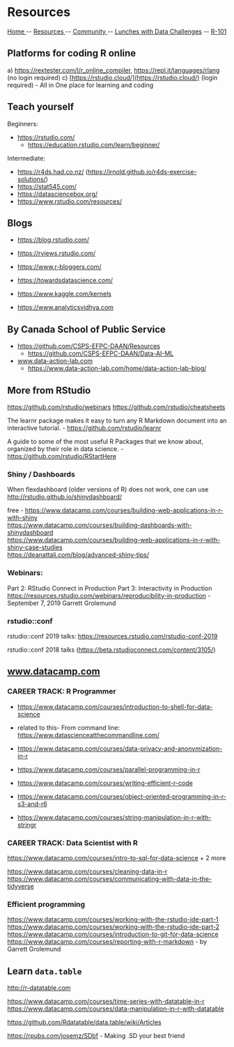 
# Resources


[ Home ](https://IVI-M.github.io/R-Ottawa/) --  [ Resources ](resources.md) -- [ Community ](community.md) -- [Lunches with Data Challenges](meetups.md) -- [ R-101 ](https://github.com/IVI-M/R-Ottawa/tree/master/r101)

## Platforms for coding R online 

a) https://rextester.com/l/r_online_compiler,  https://repl.it/languages/rlang    (no login required)
c) [https://rstudio.cloud/](https://rstudio.cloud/) (login required) - All in One place for learning and coding   

## Teach yourself

Beginners:
- https://rstudio.com/
  - https://education.rstudio.com/learn/beginner/


Intermediate:
- https://r4ds.had.co.nz/  (https://jrnold.github.io/r4ds-exercise-solutions/)
- https://stat545.com/
- https://datasciencebox.org/
- https://www.rstudio.com/resources/ 

## Blogs

- https://blog.rstudio.com/   
- https://rviews.rstudio.com/   
- https://www.r-bloggers.com/    
 
- https://towardsdatascience.com/    
- https://www.kaggle.com/kernels   
- https://www.analyticsvidhya.com
    
## By Canada School of Public Service

- https://github.com/CSPS-EFPC-DAAN/Resources
  - https://github.com/CSPS-EFPC-DAAN/Data-AI-ML
- www.data-action-lab.com
   - https://www.data-action-lab.com/home/data-action-lab-blog/
   
##  More from RStudio

https://github.com/rstudio/webinars
https://github.com/rstudio/cheatsheets

The learnr package makes it easy to turn any R Markdown document into an interactive tutorial. -
https://github.com/rstudio/learnr

A guide to some of the most useful R Packages that we know about, organized by their role in data science. -
https://github.com/rstudio/RStartHere

### Shiny / Dashboards

When flexdashboard (older versions of R) does not work, one can use http://rstudio.github.io/shinydashboard/  

free - https://www.datacamp.com/courses/building-web-applications-in-r-with-shiny  
https://www.datacamp.com/courses/building-dashboards-with-shinydashboard       
https://www.datacamp.com/courses/building-web-applications-in-r-with-shiny-case-studies   
https://deanattali.com/blog/advanced-shiny-tips/   

### Webinars:

Part 2: RStudio Connect in Production 
Part 3: Interactivity in Production
https://resources.rstudio.com/webinars/reproducibility-in-production - September 7, 2019 Garrett Grolemund



### rstudio::conf

rstudio::conf 2019 talks: https://resources.rstudio.com/rstudio-conf-2019

rstudio::conf 2018 talks (https://beta.rstudioconnect.com/content/3105/)


## www.datacamp.com 

### CAREER TRACK: R Programmer

- https://www.datacamp.com/courses/introduction-to-shell-for-data-science
- related to this- From command line: https://www.datascienceatthecommandline.com/

- https://www.datacamp.com/courses/data-privacy-and-anonymization-in-r
- https://www.datacamp.com/courses/parallel-programming-in-r


- https://www.datacamp.com/courses/writing-efficient-r-code
- https://www.datacamp.com/courses/object-oriented-programming-in-r-s3-and-r6
- https://www.datacamp.com/courses/string-manipulation-in-r-with-stringr

### CAREER TRACK: Data Scientist with R

https://www.datacamp.com/courses/intro-to-sql-for-data-science + 2 more
 
https://www.datacamp.com/courses/cleaning-data-in-r    
https://www.datacamp.com/courses/communicating-with-data-in-the-tidyverse    

### Efficient programming

https://www.datacamp.com/courses/working-with-the-rstudio-ide-part-1
https://www.datacamp.com/courses/working-with-the-rstudio-ide-part-2
https://www.datacamp.com/courses/introduction-to-git-for-data-science
https://www.datacamp.com/courses/reporting-with-r-markdown - by Garrett Grolemund 

## Learn `data.table`

http://r-datatable.com

https://www.datacamp.com/courses/time-series-with-datatable-in-r
https://www.datacamp.com/courses/data-manipulation-in-r-with-datatable

https://github.com/Rdatatable/data.table/wiki/Articles

https://rpubs.com/josemz/SDbf - Making .SD your best friend
